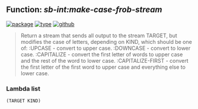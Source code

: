 ## Function: ***sb-int:make-case-frob-stream***
[![package](https://img.shields.io/badge/Package-SB--INT-5f9ea0.svg?style=social&colorA=999999)](../) [![type](https://img.shields.io/badge/Type-Function-5f9ea0.svg?style=social&colorA=999999)](../#function) [![github](https://img.shields.io/badge/GitHub-View_the_source-5f9ea0.svg?style=social&colorA=999999&logo=github)](https://github.com/sbcl/sbcl/blob/master/src/code/stream.lisp/) 

> Return a stream that sends all output to the stream TARGET, but modifies
> the case of letters, depending on KIND, which should be one of:
> :UPCASE - convert to upper case.
> :DOWNCASE - convert to lower case.
> :CAPITALIZE - convert the first letter of words to upper case and the
> rest of the word to lower case.
> :CAPITALIZE-FIRST - convert the first letter of the first word to upper
> case and everything else to lower case.

### Lambda list
```
(TARGET KIND)
```
